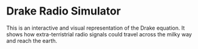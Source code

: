 # Drake Radio Simulator

This is an interactive and visual representation of the Drake equation. It shows
how extra-terristrial radio signals could travel across the milky way and reach
the earth.
